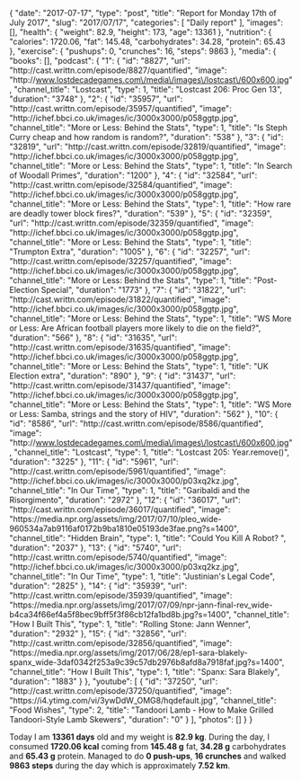 {
    "date": "2017-07-17",
    "type": "post",
    "title": "Report for Monday 17th of July 2017",
    "slug": "2017\/07\/17",
    "categories": [
        "Daily report"
    ],
    "images": [],
    "health": {
        "weight": 82.9,
        "height": 173,
        "age": 13361
    },
    "nutrition": {
        "calories": 1720.06,
        "fat": 145.48,
        "carbohydrates": 34.28,
        "protein": 65.43
    },
    "exercise": {
        "pushups": 0,
        "crunches": 16,
        "steps": 9863
    },
    "media": {
        "books": [],
        "podcast": {
            "1": {
                "id": "8827",
                "url": "http:\/\/cast.writtn.com\/episode\/8827\/quantified",
                "image": "http:\/\/www.lostdecadegames.com\/media\/images\/lostcast\/600x600.jpg",
                "channel_title": "Lostcast",
                "type": 1,
                "title": "Lostcast 206: Proc Gen 13",
                "duration": "3748"
            },
            "2": {
                "id": "35957",
                "url": "http:\/\/cast.writtn.com\/episode\/35957\/quantified",
                "image": "http:\/\/ichef.bbci.co.uk\/images\/ic\/3000x3000\/p058ggtp.jpg",
                "channel_title": "More or Less: Behind the Stats",
                "type": 1,
                "title": "Is Steph Curry cheap and how random is random?",
                "duration": "538"
            },
            "3": {
                "id": "32819",
                "url": "http:\/\/cast.writtn.com\/episode\/32819\/quantified",
                "image": "http:\/\/ichef.bbci.co.uk\/images\/ic\/3000x3000\/p058ggtp.jpg",
                "channel_title": "More or Less: Behind the Stats",
                "type": 1,
                "title": "In Search of Woodall Primes",
                "duration": "1200"
            },
            "4": {
                "id": "32584",
                "url": "http:\/\/cast.writtn.com\/episode\/32584\/quantified",
                "image": "http:\/\/ichef.bbci.co.uk\/images\/ic\/3000x3000\/p058ggtp.jpg",
                "channel_title": "More or Less: Behind the Stats",
                "type": 1,
                "title": "How rare are deadly tower block fires?",
                "duration": "539"
            },
            "5": {
                "id": "32359",
                "url": "http:\/\/cast.writtn.com\/episode\/32359\/quantified",
                "image": "http:\/\/ichef.bbci.co.uk\/images\/ic\/3000x3000\/p058ggtp.jpg",
                "channel_title": "More or Less: Behind the Stats",
                "type": 1,
                "title": "Trumpton Extra",
                "duration": "1005"
            },
            "6": {
                "id": "32257",
                "url": "http:\/\/cast.writtn.com\/episode\/32257\/quantified",
                "image": "http:\/\/ichef.bbci.co.uk\/images\/ic\/3000x3000\/p058ggtp.jpg",
                "channel_title": "More or Less: Behind the Stats",
                "type": 1,
                "title": "Post-Election Special",
                "duration": "1773"
            },
            "7": {
                "id": "31822",
                "url": "http:\/\/cast.writtn.com\/episode\/31822\/quantified",
                "image": "http:\/\/ichef.bbci.co.uk\/images\/ic\/3000x3000\/p058ggtp.jpg",
                "channel_title": "More or Less: Behind the Stats",
                "type": 1,
                "title": "WS More or Less: Are African football players more likely to die on the field?",
                "duration": "566"
            },
            "8": {
                "id": "31635",
                "url": "http:\/\/cast.writtn.com\/episode\/31635\/quantified",
                "image": "http:\/\/ichef.bbci.co.uk\/images\/ic\/3000x3000\/p058ggtp.jpg",
                "channel_title": "More or Less: Behind the Stats",
                "type": 1,
                "title": "UK Election extra",
                "duration": "890"
            },
            "9": {
                "id": "31437",
                "url": "http:\/\/cast.writtn.com\/episode\/31437\/quantified",
                "image": "http:\/\/ichef.bbci.co.uk\/images\/ic\/3000x3000\/p058ggtp.jpg",
                "channel_title": "More or Less: Behind the Stats",
                "type": 1,
                "title": "WS More or Less: Samba, strings and the story of HIV",
                "duration": "562"
            },
            "10": {
                "id": "8586",
                "url": "http:\/\/cast.writtn.com\/episode\/8586\/quantified",
                "image": "http:\/\/www.lostdecadegames.com\/media\/images\/lostcast\/600x600.jpg",
                "channel_title": "Lostcast",
                "type": 1,
                "title": "Lostcast 205: Year.remove()",
                "duration": "3225"
            },
            "11": {
                "id": "5961",
                "url": "http:\/\/cast.writtn.com\/episode\/5961\/quantified",
                "image": "http:\/\/ichef.bbci.co.uk\/images\/ic\/3000x3000\/p03xq2kz.jpg",
                "channel_title": "In Our Time",
                "type": 1,
                "title": "Garibaldi and the Risorgimento",
                "duration": "2972"
            },
            "12": {
                "id": "36017",
                "url": "http:\/\/cast.writtn.com\/episode\/36017\/quantified",
                "image": "https:\/\/media.npr.org\/assets\/img\/2017\/07\/10\/pleo_wide-960534a7ab9116af0172b9ba1810e05193de3fae.png?s=1400",
                "channel_title": "Hidden Brain",
                "type": 1,
                "title": "Could You Kill A Robot? ",
                "duration": "2037"
            },
            "13": {
                "id": "5740",
                "url": "http:\/\/cast.writtn.com\/episode\/5740\/quantified",
                "image": "http:\/\/ichef.bbci.co.uk\/images\/ic\/3000x3000\/p03xq2kz.jpg",
                "channel_title": "In Our Time",
                "type": 1,
                "title": "Justinian's Legal Code",
                "duration": "2825"
            },
            "14": {
                "id": "35939",
                "url": "http:\/\/cast.writtn.com\/episode\/35939\/quantified",
                "image": "https:\/\/media.npr.org\/assets\/img\/2017\/07\/09\/npr-jann-final-rev_wide-b4ca34f66ef4a5f8bec9bff5f3f86cb12fa1bd8b.jpg?s=1400",
                "channel_title": "How I Built This",
                "type": 1,
                "title": "Rolling Stone: Jann Wenner",
                "duration": "2932"
            },
            "15": {
                "id": "32856",
                "url": "http:\/\/cast.writtn.com\/episode\/32856\/quantified",
                "image": "https:\/\/media.npr.org\/assets\/img\/2017\/06\/28\/ep1-sara-blakely-spanx_wide-3daf0342f253a9c39c57db2976b8afd8a7918faf.jpg?s=1400",
                "channel_title": "How I Built This",
                "type": 1,
                "title": "Spanx: Sara Blakely",
                "duration": "1883"
            }
        },
        "youtube": [
            {
                "id": "37250",
                "url": "http:\/\/cast.writtn.com\/episode\/37250\/quantified",
                "image": "https:\/\/i4.ytimg.com\/vi\/3ywDdW_OMG8\/hqdefault.jpg",
                "channel_title": "Food Wishes",
                "type": 2,
                "title": "Tandoori Lamb - How to Make Grilled Tandoori-Style Lamb Skewers",
                "duration": "0"
            }
        ],
        "photos": []
    }
}

Today I am <strong>13361 days</strong> old and my weight is <strong>82.9 kg</strong>. During the day, I consumed <strong>1720.06 kcal</strong> coming from <strong>145.48 g</strong> fat, <strong>34.28 g</strong> carbohydrates and <strong>65.43 g</strong> protein. Managed to do <strong>0 push-ups</strong>, <strong>16 crunches</strong> and walked <strong>9863 steps</strong> during the day which is approximately <strong>7.52 km</strong>.